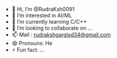 - 👋 Hi, I’m @RudraKsh0091
- 👀 I’m interested in AI/ML
- 🌱 I’m currently learning C/C++
- 💞️ I’m looking to collaborate on ...
- 📫 Mail : rudrakshgargixd34@gmail.com
- 😄 Pronouns: He 
- ⚡ Fun fact: ...

<!---
RudraKsh0091/RudraKsh0091 is a ✨ special ✨ repository because its `README.md` (this file) appears on your GitHub profile.
You can click the Preview link to take a look at your changes.
--->
